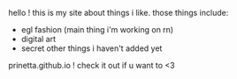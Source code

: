 hello ! this is my site about things i like. those things include:
- egl fashion (main thing i'm working on rn)
- digital art
- secret other things i haven't added yet

prinetta.github.io ! check it out if u want to <3